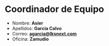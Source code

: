 # Coordinador de Equipo

- Nombre: **Asier**
- Apellidos: **García Calvo**
- Correo: **<agarcia@lksnext.com>**
- Oficina: **Zamudio**
